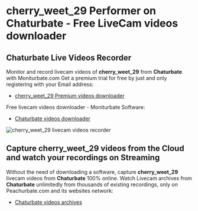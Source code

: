 # cherry_weet_29 Performer on Chaturbate - Free LiveCam videos downloader

## Chaturbate Live Videos Recorder

Monitor and record livecam videos of **cherry_weet_29** from **Chaturbate** with Moniturbate.com
Get a premium trial for free by just and only registering with your Email address:
* [cherry_weet_29 Premium videos downloader](https://moniturbate.com/request-demo-licence-key.html)

Free livecam videos downloader - Moniturbate Software:
* [Chaturbate videos downloader](https://moniturbate.com/moniturbate-download-software.html)

![cherry_weet_29 livecam videos recorder](https://peachurnet.com/templates/moniturbate-software.png)


## Capture cherry_weet_29 videos from the Cloud and watch your recordings on Streaming

Without the need of downloading a software, capture **cherry_weet_29** livecam videos from **Chaturbate** 100% online.
Watch Livecam archives from **Chaturbate** unlimitedly from thousands of existing recordings, only on Peachurbate.com and its websites network:
* [Chaturbate videos archives](https://peachurnet.com/)